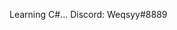 Learning C#...
Discord: Weqsyy#8889
<!---
thatsweqsyy/thatsweqsyy is a ✨ special ✨ repository because its `README.md` (this file) appears on your GitHub profile.
You can click the Preview link to take a look at your changes.
--->
